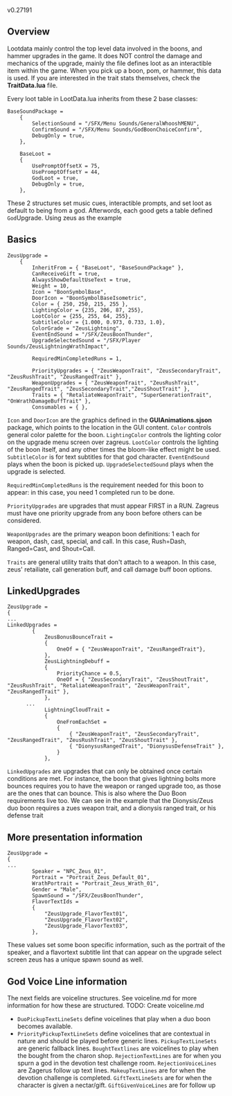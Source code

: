 v0.27191
## Overview
Lootdata mainly control the top level data involved in the boons, and hammer upgrades in the game. It does NOT control the damage and mechanics of the upgrade, mainly the file defines loot as an interactible item within the game. When you pick up a boon, pom, or hammer, this data is used. If you are interested in the trait stats themselves, check the **TraitData.lua** file.

Every loot table in LootData.lua inherits from these 2 base classes:
```
BaseSoundPackage =
	{
		SelectionSound = "/SFX/Menu Sounds/GeneralWhooshMENU",
		ConfirmSound = "/SFX/Menu Sounds/GodBoonChoiceConfirm",
		DebugOnly = true,
	},

	BaseLoot =
	{
		UsePromptOffsetX = 75,
		UsePromptOffsetY = 44,
		GodLoot = true,
		DebugOnly = true,
	},
```
These 2 structures set music cues, interactible prompts, and set loot as default to being from a god.
Afterwords, each good gets a table defined `God`Upgrade. Using zeus as the example
## Basics
```
ZeusUpgrade =
	{
		InheritFrom = { "BaseLoot", "BaseSoundPackage" },
		CanReceiveGift = true,
		AlwaysShowDefaultUseText = true,
		Weight = 10,
		Icon = "BoonSymbolBase",
		DoorIcon = "BoonSymbolBaseIsometric",
		Color = { 250, 250, 215, 255 },
		LightingColor = {235, 206, 87, 255},
		LootColor = {255, 255, 64, 255},
		SubtitleColor = {1.000, 0.973, 0.733, 1.0},
		ColorGrade = "ZeusLightning",
		EventEndSound = "/SFX/ZeusBoonThunder",
		UpgradeSelectedSound = "/SFX/Player Sounds/ZeusLightningWrathImpact",

		RequiredMinCompletedRuns = 1,

		PriorityUpgrades = { "ZeusWeaponTrait", "ZeusSecondaryTrait", "ZeusRushTrait", "ZeusRangedTrait" },
		WeaponUpgrades = { "ZeusWeaponTrait", "ZeusRushTrait", "ZeusRangedTrait", "ZeusSecondaryTrait","ZeusShoutTrait" },
		Traits = { "RetaliateWeaponTrait", "SuperGenerationTrait", "OnWrathDamageBuffTrait" },
		Consumables = { },
```
`Icon` and `DoorIcon` are the graphics defined in the **GUIAnimations.sjson** package, which points to the location in the GUI content. `Color` controls general color palette for the boon. `LightingColor` controls the lighting color on the upgrade menu screen over zagreus. `LootColor` controls the lighting of the boon itself, and any other times the bloom-like effect might be used. `SubtitleColor` is for text subtitles for that god character. `EventEndSound` plays when the boon is picked up. `UpgradeSelectedSound` plays when the upgrade is selected.

`RequiredMinCompletedRuns` is the requirement needed for this boon to appear: in this case, you need 1 completed run to be done.

`PriorityUpgrades` are upgrades that must appear FIRST in a RUN. Zagreus must have one priority upgrade from any boon before others can be considered.

`WeaponUpgrades` are the primary weapon boon definitions: 1 each for weapon, dash, cast, special, and call. In this case, Rush=Dash, Ranged=Cast, and Shout=Call.

`Traits` are general utility traits that don't attach to a weapon. In this case, zeus' retailiate, call generation buff, and call damage buff boon options.

## LinkedUpgrades

```
ZeusUpgrade =
{
...
LinkedUpgrades =
		{
			ZeusBonusBounceTrait =
			{
				OneOf = { "ZeusWeaponTrait", "ZeusRangedTrait"},
			},
			ZeusLightningDebuff =
			{
				PriorityChance = 0.5,
				OneOf = { "ZeusSecondaryTrait", "ZeusShoutTrait", "ZeusRushTrait", "RetaliateWeaponTrait", "ZeusWeaponTrait", "ZeusRangedTrait" },
			},
      ...
			LightningCloudTrait =
			{
				OneFromEachSet =
				{
					{ "ZeusWeaponTrait", "ZeusSecondaryTrait", "ZeusRangedTrait", "ZeusRushTrait", "ZeusShoutTrait" },
					{ "DionysusRangedTrait", "DionysusDefenseTrait" },
				}
			},
```
`LinkedUpgrades` are upgrades that can only be obtained once certain conditions are met. For instance, the boon that gives lightning bolts more bounces requires you to have the weapon or ranged upgrade too, as those are the ones that can bounce. This is also where the Duo Boon requirements live too. We can see in the example that the Dionysis/Zeus duo boon requires a zues weapon trait, and a dionysis ranged trait, or his defense trait

## More presentation information
```
ZeusUpgrade =
{
...
		Speaker = "NPC_Zeus_01",
		Portrait = "Portrait_Zeus_Default_01",
		WrathPortrait = "Portrait_Zeus_Wrath_01",
		Gender = "Male",
		SpawnSound = "/SFX/ZeusBoonThunder",
		FlavorTextIds =
		{
			"ZeusUpgrade_FlavorText01",
			"ZeusUpgrade_FlavorText02",
			"ZeusUpgrade_FlavorText03",
		},
```
These values set some boon specific information, such as the portrait of the speaker, and a flavortext subtitle lint that can appear on the upgrade select screen zeus has a unique spawn sound as well.
## God Voice Line information
The next fields are voiceline structures. See voiceline.md for more information for how these are structured. TODO: Create voiceline.md
* ```DuoPickupTextLineSets``` define voicelines that play when a duo boon becomes available.
* ```PriorityPickupTextLineSets``` define voicelines that are contextual in nature and should be played before generic lines. ```PickupTextLineSets``` are generic fallback lines. ```BoughtTextlines``` are voicelines to play when the bought from the charon shop. ```RejectionTextLines``` are for when you spurn a god in the devotion test challenge room. ```RejectionVoiceLines``` are Zagerus follow up text lines. ```MakeupTextLines``` are for when the devotion challenge is completed. ```GiftTextLineSets``` are for when the character is given a nectar/gift. ```GiftGivenVoiceLines``` are for follow up
